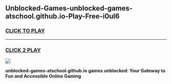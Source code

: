 
## Unblocked-Games-unblocked-games-atschool.github.io-Play-Free-i0ul6
<h3>
<a href="https://premium76.site?title=unblocked-games-atschool.github.io&ref=18A1">CLICK TO PLAY</a></h3>
<hr>

<h3>
<a href="https://premium76.site?title=unblocked-games-atschool.github.io&ref=18A1">CLICK 2 PLAY</a>
  
</h3>

<a href="https://premium76.site?title=unblocked-games-atschool.github.io&ref=18A1"><img src="https://clearcache.store/games.png"></a>


**unblocked-games-atschool.github.io games unblocked: Your Gateway to Fun and Accessible Online Gaming**
